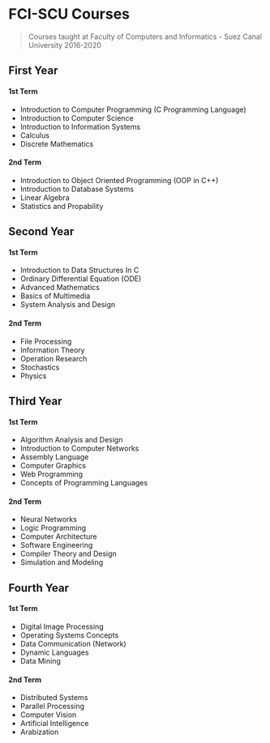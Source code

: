 # FCI-SCU Courses
>Courses taught at Faculty of Computers and Informatics - Suez Canal University 2016-2020

## First Year
#### 1st Term

- Introduction to Computer Programming (C Programming Language)
- Introduction to Computer Science
- Introduction to Information Systems
- Calculus 
- Discrete Mathematics

#### 2nd Term

- Introduction to Object Oriented Programming (OOP in C++) 
- Introduction to Database Systems 
- Linear Algebra
- Statistics and Propability

## Second Year
#### 1st Term

- Introduction to Data Structures In C 
- Ordinary Differential Equation (ODE)
- Advanced Mathematics 
- Basics of Multimedia
- System Analysis and Design

#### 2nd Term

- File Processing 
- Information Theory 
- Operation Research
- Stochastics
- Physics

## Third Year
#### 1st Term

- Algorithm Analysis and Design
- Introduction to Computer Networks
- Assembly Language
- Computer Graphics
- Web Programming
- Concepts of Programming Languages 

#### 2nd Term

- Neural Networks
- Logic Programming
- Computer Architecture 
- Software Engineering
- Compiler Theory and Design 
- Simulation and Modeling

## Fourth Year
#### 1st Term

- Digital Image Processing
- Operating Systems Concepts
- Data Communication (Network)
- Dynamic Languages
- Data Mining

#### 2nd Term

- Distributed Systems
- Parallel Processing
- Computer Vision
- Artificial Intelligence
- Arabization
